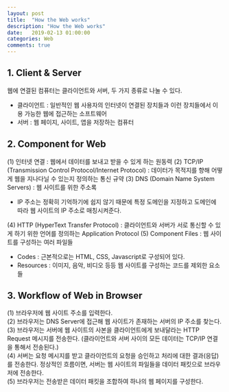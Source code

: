```yaml
---
layout: post
title:  "How the Web works"
description: "How the Web works"
date:   2019-02-13 01:00:00
categories: Web
comments: true
---
```

## 1. Client & Server
웹에 연결된 컴퓨터는 클라이언트와 서버, 두 가지 종류로 나눌 수 있다.
- 클라이언트 : 일반적인 웹 사용자의 인터넷이 연결된 장치들과 이런 장치들에서 이용 가능한 웹에 접근하는 소프트웨어
- 서버 : 웹 페이지, 사이트, 앱을 저장하는 컴퓨터

## 2. Component for Web
(1) 인터넷 연결 : 웹에서 데이터를 보내고 받을 수 있게 하는 원동력
(2) TCP/IP (Transmission Control Protocol/Internet Protocol) : 데이터가 목적지를 향해 어떻게 웹을 지나다닐 수 있는지 정의하는 통신 규약
(3) DNS (Domain Name System Servers) : 웹 사이트를 위한 주소록
  - IP 주소는 정확히 기억하기에 쉽지 않기 때문에 특정 도메인을 지정하고 도메인에 따라 웹 사이트의 IP 주소로 매칭시켜준다.

(4) HTTP (HyperText Transfer Protocol) : 클라이언트와 서버가 서로 통신할 수 있게 하기 위한 언어를 정의하는 Application Protocol
(5) Component Files :  웹 사이트를 구성하는 여러 파일들
  - Codes : 근본적으로는 HTML, CSS, Javascript로 구성되어 있다.
  - Resources : 이미지, 음악, 비디오 등등 웹 사이트를 구성하는 코드를 제외한 요소들

## 3. Workflow of Web in Browser
(1) 브라우저에 웹 사이트 주소를 입력한다.  
(2) 브라우저는 DNS Server에 접근해 웹 사이트가 존재하는 서버의 IP 주소를 찾는다.  
(3) 브라우저는 서버에 웹 사이트의 사본을 클라이언트에게 보내달라는 HTTP Request 메시지를 전송한다. (클라이언트와 서버 사이의 모든 데이터는 TCP/IP 연결을 통해서 전송된다.)  
(4) 서버는 요청 메시지를 받고 클라이언트의 요청을 승인하고 처리에 대한 결과(응답)를 전송한다. 정상적인 흐름이면, 서버는 웹 사이트의 파일들을 데이터 패킷으로 브라우저에 전송한다.  
(5) 브라우저는 전송받은 데이터 패킷을 조합하여 하나의 웹 페이지를 구성한다.
